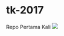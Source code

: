 # tk-2017
Repo Pertama Kali
<img src="https://www.google.com/url?sa=i&url=https%3A%2F%2Fwww.smdp.com%2Fbunny-snowflake%2F188882&psig=AOvVaw2W-K0St9TTZdWr3XyekCcy&ust=1599829038125000&source=images&cd=vfe&ved=0CAIQjRxqFwoTCJjp2vvR3usCFQAAAAAdAAAAABAD">

